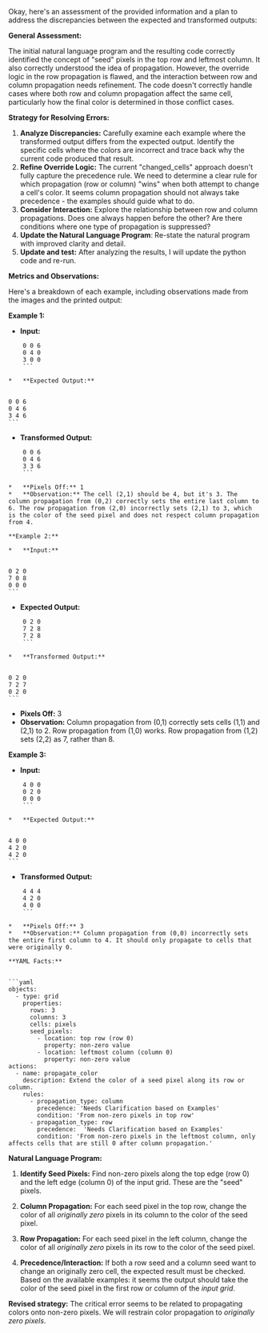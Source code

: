 Okay, here's an assessment of the provided information and a plan to address the discrepancies between the expected and transformed outputs:

**General Assessment:**

The initial natural language program and the resulting code correctly identified the concept of "seed" pixels in the top row and leftmost column. It also correctly understood the idea of propagation. However, the override logic in the row propagation is flawed, and the interaction between row and column propagation needs refinement. The code doesn't correctly handle cases where both row and column propagation affect the same cell, particularly how the final color is determined in those conflict cases.

**Strategy for Resolving Errors:**

1.  **Analyze Discrepancies:** Carefully examine each example where the transformed output differs from the expected output. Identify the specific cells where the colors are incorrect and trace back why the current code produced that result.
2.  **Refine Override Logic:** The current "changed\_cells" approach doesn't fully capture the precedence rule. We need to determine a clear rule for which propagation (row or column) "wins" when both attempt to change a cell's color. It seems column propagation should not always take precedence - the examples should guide what to do.
3.  **Consider Interaction:** Explore the relationship between row and column propagations. Does one always happen before the other? Are there conditions where one type of propagation is suppressed?
4. **Update the Natural Language Program**: Re-state the natural program with improved clarity and detail.
5.  **Update and test:** After analyzing the results, I will update the python code and re-run.

**Metrics and Observations:**

Here's a breakdown of each example, including observations made from the images and the printed output:

**Example 1:**

*   **Input:**
    
```
    0 0 6
    0 4 0
    3 0 0
    ```

*   **Expected Output:**
    
```
    0 0 6
    0 4 6
    3 4 6
    ```

*   **Transformed Output:**
    
```
    0 0 6
    0 4 6
    3 3 6
    ```

*   **Pixels Off:** 1
*   **Observation:** The cell (2,1) should be 4, but it's 3. The column propagation from (0,2) correctly sets the entire last column to 6. The row propagation from (2,0) incorrectly sets (2,1) to 3, which is the color of the seed pixel and does not respect column propagation from 4.

**Example 2:**

*   **Input:**
    
```
    0 2 0
    7 0 8
    0 0 0
    ```

*   **Expected Output:**
    
```
    0 2 0
    7 2 8
    7 2 8
    ```

*   **Transformed Output:**
    
```
    0 2 0
    7 2 7
    0 2 0
    ```

*   **Pixels Off:** 3
*   **Observation:** Column propagation from (0,1) correctly sets cells (1,1) and (2,1) to 2. Row propagation from (1,0) works. Row propagation from (1,2) sets (2,2) as 7, rather than 8.

**Example 3:**

*   **Input:**
    
```
    4 0 0
    0 2 0
    0 0 0
    ```

*   **Expected Output:**
    
```
    4 0 0
    4 2 0
    4 2 0
    ```

*   **Transformed Output:**
    
```
    4 4 4
    4 2 0
    4 0 0
    ```

*   **Pixels Off:** 3
*   **Observation:** Column propagation from (0,0) incorrectly sets the entire first column to 4. It should only propagate to cells that were originally 0.

**YAML Facts:**


```yaml
objects:
  - type: grid
    properties:
      rows: 3
      columns: 3
      cells: pixels
      seed_pixels:
        - location: top row (row 0)
          property: non-zero value
        - location: leftmost column (column 0)
          property: non-zero value
actions:
  - name: propagate_color
    description: Extend the color of a seed pixel along its row or column.
    rules:
      - propagation_type: column
        precedence: 'Needs Clarification based on Examples'
        condition: 'From non-zero pixels in top row'
      - propagation_type: row
        precedence:  'Needs Clarification based on Examples'
        condition: 'From non-zero pixels in the leftmost column, only affects cells that are still 0 after column propagation.'
```


**Natural Language Program:**

1.  **Identify Seed Pixels:** Find non-zero pixels along the top edge (row 0) and the left edge (column 0) of the input grid. These are the "seed" pixels.

2.  **Column Propagation:** For each seed pixel in the top row, change the color of all *originally zero* pixels in its column to the color of the seed pixel.

3.  **Row Propagation:** For each seed pixel in the left column, change the color of all *originally zero* pixels in its row to the color of the seed pixel.

4. **Precedence/Interaction:** If both a row seed and a column seed want to change an originally zero cell, the expected result must be checked. Based on the available examples: it seems the output should take the color of the seed pixel in the first row or column of the *input grid*.

**Revised strategy:** The critical error seems to be related to propagating colors onto non-zero pixels. We will restrain color propagation to *originally zero pixels*.
